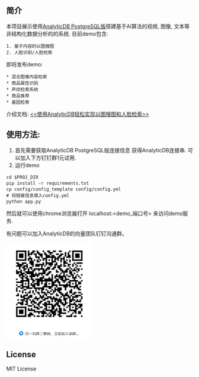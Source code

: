 ## 简介
本项目展示使用[AnalyticDB PostgreSQL版](https://cn.aliyun.com/product/gpdb)搭建基于AI算法的视频, 图像, 文本等非结构化数据分析的的系统.
目前demo包含:

    1. 基于内容的以图搜图
    2. 人脸识别/人脸检索
    
即将发布demo:

    * 混合图像内容检索
    * 商品属性识别
    * 声纹检索系统
    * 商品推荐
    * 基因检索
    
介绍文档:
    [<<使用AnalyticDB轻松实现以图搜图和人脸检索>>](https://developer.aliyun.com/article/765982?spm=a2c6h.13148508.0.0.7f4d4f0eAsgEzv)
    
## 使用方法:
1. 首先需要获取AnalyticDB PostgreSQL版连接信息 获得AnalyticDB连接串. 可以加入下方钉钉群1元试用. 
2. 运行demo

```commandline
cd $PROJ_DIR
pip install -r requirements.txt
cp config/config_template config/config.yml
# 将链接信息填入config.yml
python app.py
```
然后就可以使用chrome浏览器打开 localhost:<demo_端口号> 来访问demo服务.

有问题可以加入AnalyticDB的向量团队钉钉沟通群。

<img src="doc/DingTalkQR.png" height="256"/>

## License
MIT License


